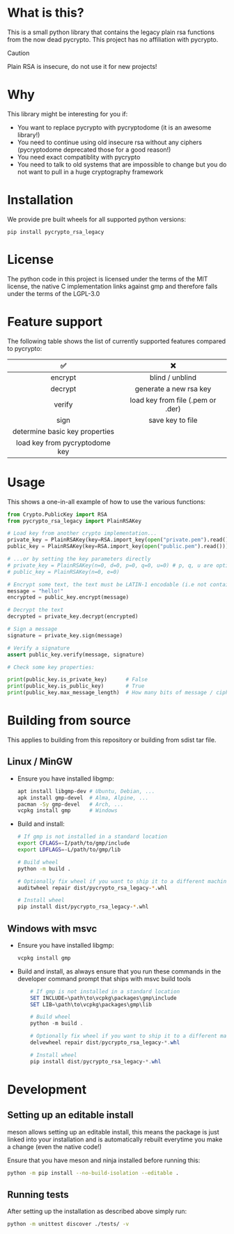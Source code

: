 # What is this?
This is a small python library that contains the legacy plain rsa functions from the now dead pycrypto. This project has no affiliation with pycrypto.

> [!CAUTION]
> Plain RSA is insecure, do not use it for new projects!

# Why
This library might be interesting for you if:
* You want to replace pycrypto with pycryptodome (it is an awesome library!)
* You need to continue using old insecure rsa without any ciphers (pycryptodome deprecated those for a good reason!)
* You need exact compatiblity with pycrypto 
* You need to talk to old systems that are impossible to change but you do not want to pull in a huge cryptography framework

# Installation

We provide pre built wheels for all supported python versions:

    pip install pycrypto_rsa_legacy

# License

The python code in this project is licensed under the terms of the MIT license, the native C implementation links against gmp and therefore falls under the terms of the LGPL-3.0

# Feature support

The following table shows the list of currently supported features compared to pycrypto:

| ✅ | ❌ |
|:---:|:---:| 
| encrypt | blind / unblind |
| decrypt | generate a new rsa key |
| verify | load key from file (.pem or .der) |
| sign | save key to file |
| determine basic key properties
| load key from pycryptodome key

# Usage

This shows a one-in-all example of how to use the various functions:

```python
from Crypto.PublicKey import RSA
from pycrypto_rsa_legacy import PlainRSAKey

# Load key from another crypto implementation...
private_key = PlainRSAKey(key=RSA.import_key(open("private.pem").read()))
public_key = PlainRSAKey(key=RSA.import_key(open("public.pem").read()))

# ...or by setting the key parameters directly
# private_key = PlainRSAKey(n=0, d=0, p=0, q=0, u=0) # p, q, u are optional!
# public_key = PlainRSAKey(n=0, e=0)

# Encrypt some text, the text must be LATIN-1 encodable (i.e not contain any Umlauts, etc)!
message = "hello!"
encrypted = public_key.encrypt(message)

# Decrypt the text
decrypted = private_key.decrypt(encrypted)

# Sign a message
signature = private_key.sign(message)

# Verify a signature
assert public_key.verify(message, signature)

# Check some key properties:

print(public_key.is_private_key)      # False
print(public_key.is_public_key)       # True
print(public_key.max_message_length)  # How many bits of message / ciphertext this key can handle in bits
```

# Building from source

This applies to building from this repository or building from sdist tar file.

## Linux / MinGW

* Ensure you have installed libgmp:

    ```bash
    apt install libgmp-dev # Ubuntu, Debian, ...
    apk install gmp-devel  # Alma, Alpine, ...
    pacman -Sy gmp-devel   # Arch, ...
    vcpkg install gmp      # Windows
    ```

* Build and install:

    ```bash
    # If gmp is not installed in a standard location
    export CFLAGS=-I/path/to/gmp/include
    export LDFLAGS=-L/path/to/gmp/lib

    # Build wheel
    python -m build .

    # Optionally fix wheel if you want to ship it to a different machine
    auditwheel repair dist/pycrypto_rsa_legacy-*.whl

    # Install wheel
    pip install dist/pycrypto_rsa_legacy-*.whl
    ```

## Windows with msvc

* Ensure you have installed libgmp:

    ```powershell
    vcpkg install gmp 
    ```

* Build and install, as always ensure that you run these commands in the developer command prompt that ships with msvc build tools

    ```powershell
        # If gmp is not installed in a standard location
        SET INCLUDE=\path\to\vcpkg\packages\gmp\include
        SET LIB=\path\to\vcpkg\packages\gmp\lib

        # Build wheel
        python -m build .
    
        # Optionally fix wheel if you want to ship it to a different machine
        delvewheel repair dist/pycrypto_rsa_legacy-*.whl

        # Install wheel
        pip install dist/pycrypto_rsa_legacy-*.whl
    ```

# Development

## Setting up an editable install

meson allows setting up an editable install, this means the package is just linked into your installation and is automatically rebuilt everytime you make a change (even the native code!)

Ensure that you have meson and ninja installed before running this:

```bash
python -m pip install --no-build-isolation --editable .
```

## Running tests

After setting up the installation as described above simply run:

```bash
python -m unittest discover ./tests/ -v
```